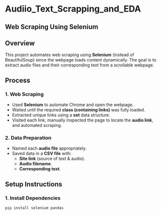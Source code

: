 # Audiio_Text_Scrapping_and_EDA

## Web Scraping Using Selenium  

## Overview  
This project automates web scraping using **Selenium** (instead of BeautifulSoup) since the webpage loads content dynamically. The goal is to extract audio files and their corresponding text from a scrollable webpage.  

## Process  

### 1. Web Scraping  
- Used **Selenium** to automate Chrome and open the webpage.  
- Waited until the required **class (containing links)** was fully loaded.  
- Extracted unique links using a **set** data structure.  
- Visited each link, manually inspected the page to locate the **audio link**, and automated scraping.  

### 2. Data Preparation  
- Named each **audio file** appropriately.  
- Saved data in a **CSV file** with:  
  - **Site link** (source of text & audio).  
  - **Audio filename**.  
  - **Corresponding text**.  

## Setup Instructions  

### 1. Install Dependencies  
```bash
pip install selenium pandas
